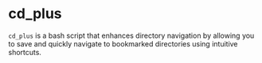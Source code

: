 # cd_plus
`cd_plus` is a bash script that enhances directory navigation by allowing you to save and quickly navigate to bookmarked directories using intuitive shortcuts.
